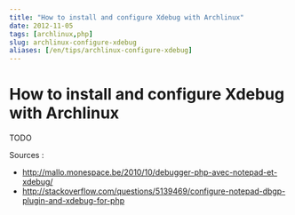 ```yaml
---
title: "How to install and configure Xdebug with Archlinux"
date: 2012-11-05
tags: [archlinux,php]
slug: archlinux-configure-xdebug
aliases: [/en/tips/archlinux-configure-xdebug]
---
```

# How to install and configure Xdebug with Archlinux

TODO

Sources :

*	http://mallo.monespace.be/2010/10/debugger-php-avec-notepad-et-xdebug/
*	http://stackoverflow.com/questions/5139469/configure-notepad-dbgp-plugin-and-xdebug-for-php

